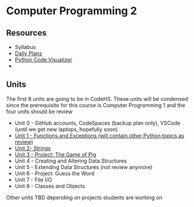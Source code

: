 # Computer Programming 2

## Resources
* Syllabus
* [Daily Plans](https://docs.google.com/spreadsheets/d/1Y1UQTJZH6PTitxP1kfARfSpLOV16APPy0lNZLGNBujk/edit?usp=sharing)
* [Python Code Visualizer](https://cscircles.cemc.uwaterloo.ca/visualize)
* 

## Units
The first 8 units are going to be in CodeHS. These units will be condensed since the prerequisite for this course is Computer Programming 1 and the four units should be review
* Unit 0 - GitHub accounts, CodeSpaces (backup plan only), VSCode (until we get new laptops, hopefully soon)
* [Unit 1 - Functions and Exceptions (will contain other Python topics as review)](https://github.com/WLHS-Computer-Programming2/Unit-1)
* [Unit 2- Strings](https://github.com/WLHS-Computer-Programming2/Unit-2/tree/main)
* [Unit 3 - Project: The Game of Pig](https://github.com/WLHS-Computer-Programming2/Unit-3)
* Unit 4 - Creating and Altering Data Structures
* Unit 5 - Extending Data Structures (not review anymore)
* Unit 6 - Project: Guess the Word
* Unit 7 - File I/O
* Unit 8 - Classes and Objects

Other units TBD depending on projects students are working on
